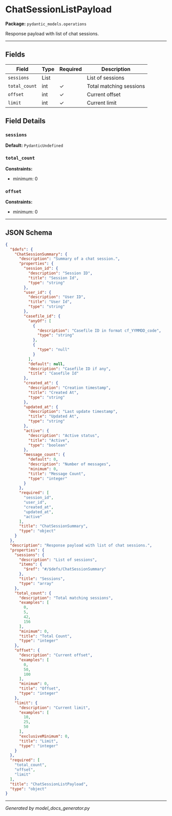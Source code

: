 # ChatSessionListPayload

**Package:** `pydantic_models.operations`

Response payload with list of chat sessions.

---

## Fields

| Field | Type | Required | Description |
|-------|------|----------|-------------|
| `sessions` | List |  | List of sessions |
| `total_count` | int | ✓ | Total matching sessions |
| `offset` | int | ✓ | Current offset |
| `limit` | int | ✓ | Current limit |

## Field Details

### `sessions`

**Default:** `PydanticUndefined`

### `total_count`

**Constraints:**
- minimum: 0

### `offset`

**Constraints:**
- minimum: 0

---

## JSON Schema

```json
{
  "$defs": {
    "ChatSessionSummary": {
      "description": "Summary of a chat session.",
      "properties": {
        "session_id": {
          "description": "Session ID",
          "title": "Session Id",
          "type": "string"
        },
        "user_id": {
          "description": "User ID",
          "title": "User Id",
          "type": "string"
        },
        "casefile_id": {
          "anyOf": [
            {
              "description": "Casefile ID in format cf_YYMMDD_code",
              "type": "string"
            },
            {
              "type": "null"
            }
          ],
          "default": null,
          "description": "Casefile ID if any",
          "title": "Casefile Id"
        },
        "created_at": {
          "description": "Creation timestamp",
          "title": "Created At",
          "type": "string"
        },
        "updated_at": {
          "description": "Last update timestamp",
          "title": "Updated At",
          "type": "string"
        },
        "active": {
          "description": "Active status",
          "title": "Active",
          "type": "boolean"
        },
        "message_count": {
          "default": 0,
          "description": "Number of messages",
          "minimum": 0,
          "title": "Message Count",
          "type": "integer"
        }
      },
      "required": [
        "session_id",
        "user_id",
        "created_at",
        "updated_at",
        "active"
      ],
      "title": "ChatSessionSummary",
      "type": "object"
    }
  },
  "description": "Response payload with list of chat sessions.",
  "properties": {
    "sessions": {
      "description": "List of sessions",
      "items": {
        "$ref": "#/$defs/ChatSessionSummary"
      },
      "title": "Sessions",
      "type": "array"
    },
    "total_count": {
      "description": "Total matching sessions",
      "examples": [
        0,
        5,
        42,
        156
      ],
      "minimum": 0,
      "title": "Total Count",
      "type": "integer"
    },
    "offset": {
      "description": "Current offset",
      "examples": [
        0,
        50,
        100
      ],
      "minimum": 0,
      "title": "Offset",
      "type": "integer"
    },
    "limit": {
      "description": "Current limit",
      "examples": [
        10,
        25,
        50
      ],
      "exclusiveMinimum": 0,
      "title": "Limit",
      "type": "integer"
    }
  },
  "required": [
    "total_count",
    "offset",
    "limit"
  ],
  "title": "ChatSessionListPayload",
  "type": "object"
}
```

---

*Generated by model_docs_generator.py*
